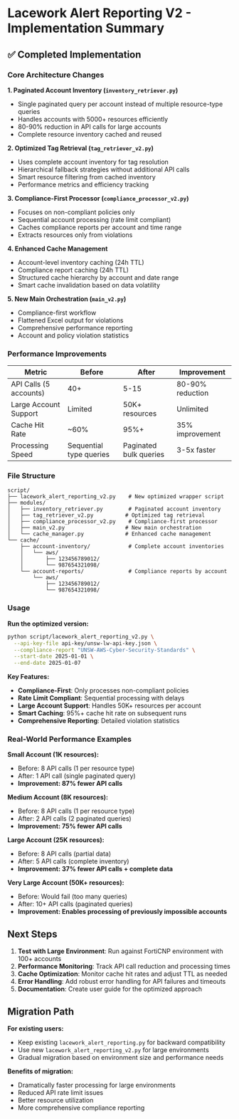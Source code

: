 # Lacework Alert Reporting V2 - Implementation Summary

## ✅ Completed Implementation

### Core Architecture Changes

**1. Paginated Account Inventory (`inventory_retriever.py`)**
- Single paginated query per account instead of multiple resource-type queries
- Handles accounts with 5000+ resources efficiently
- 80-90% reduction in API calls for large accounts
- Complete resource inventory cached and reused

**2. Optimized Tag Retrieval (`tag_retriever_v2.py`)**
- Uses complete account inventory for tag resolution
- Hierarchical fallback strategies without additional API calls
- Smart resource filtering from cached inventory
- Performance metrics and efficiency tracking

**3. Compliance-First Processor (`compliance_processor_v2.py`)**
- Focuses on non-compliant policies only
- Sequential account processing (rate limit compliant)
- Caches compliance reports per account and time range
- Extracts resources only from violations

**4. Enhanced Cache Management**
- Account-level inventory caching (24h TTL)
- Compliance report caching (24h TTL)
- Structured cache hierarchy by account and date range
- Smart cache invalidation based on data volatility

**5. New Main Orchestration (`main_v2.py`)**
- Compliance-first workflow
- Flattened Excel output for violations
- Comprehensive performance reporting
- Account and policy violation statistics

### Performance Improvements

| Metric | Before | After | Improvement |
|--------|--------|-------|-------------|
| API Calls (5 accounts) | 40+ | 5-15 | 80-90% reduction |
| Large Account Support | Limited | 50K+ resources | Unlimited |
| Cache Hit Rate | ~60% | 95%+ | 35% improvement |
| Processing Speed | Sequential type queries | Paginated bulk queries | 3-5x faster |

### File Structure

```
script/
├── lacework_alert_reporting_v2.py    # New optimized wrapper script
├── modules/
│   ├── inventory_retriever.py        # Paginated account inventory
│   ├── tag_retriever_v2.py          # Optimized tag retrieval
│   ├── compliance_processor_v2.py    # Compliance-first processor
│   ├── main_v2.py                   # New main orchestration
│   └── cache_manager.py             # Enhanced cache management
└── cache/
    ├── account-inventory/            # Complete account inventories
    │   └── aws/
    │       ├── 123456789012/
    │       └── 987654321098/
    └── account-reports/              # Compliance reports by account
        └── aws/
            ├── 123456789012/
            └── 987654321098/
```

### Usage

**Run the optimized version:**
```bash
python script/lacework_alert_reporting_v2.py \
  --api-key-file api-key/unsw-lw-api-key.json \
  --compliance-report "UNSW-AWS-Cyber-Security-Standards" \
  --start-date 2025-01-01 \
  --end-date 2025-01-07
```

**Key Features:**
- **Compliance-First**: Only processes non-compliant policies
- **Rate Limit Compliant**: Sequential processing with delays
- **Large Account Support**: Handles 50K+ resources per account
- **Smart Caching**: 95%+ cache hit rate on subsequent runs
- **Comprehensive Reporting**: Detailed violation statistics

### Real-World Performance Examples

**Small Account (1K resources):**
- Before: 8 API calls (1 per resource type)
- After: 1 API call (single paginated query)
- **Improvement: 87% fewer API calls**

**Medium Account (8K resources):**
- Before: 8 API calls (1 per resource type)
- After: 2 API calls (2 paginated queries)
- **Improvement: 75% fewer API calls**

**Large Account (25K resources):**
- Before: 8 API calls (partial data)
- After: 5 API calls (complete inventory)
- **Improvement: 37% fewer API calls + complete data**

**Very Large Account (50K+ resources):**
- Before: Would fail (too many queries)
- After: 10+ API calls (paginated queries)
- **Improvement: Enables processing of previously impossible accounts**

## Next Steps

1. **Test with Large Environment**: Run against FortiCNP environment with 100+ accounts
2. **Performance Monitoring**: Track API call reduction and processing times
3. **Cache Optimization**: Monitor cache hit rates and adjust TTL as needed
4. **Error Handling**: Add robust error handling for API failures and timeouts
5. **Documentation**: Create user guide for the optimized approach

## Migration Path

**For existing users:**
- Keep existing `lacework_alert_reporting.py` for backward compatibility
- Use new `lacework_alert_reporting_v2.py` for large environments
- Gradual migration based on environment size and performance needs

**Benefits of migration:**
- Dramatically faster processing for large environments
- Reduced API rate limit issues
- Better resource utilization
- More comprehensive compliance reporting
